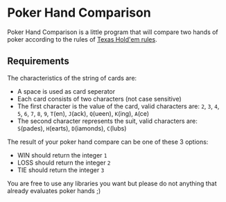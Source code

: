 # **Poker Hand Comparison**

Poker Hand Comparison is a little program that will compare two hands of poker according to the rules of [Texas Hold'em rules](https://en.wikipedia.org/wiki/Texas_hold_%27em#Hand_values).

## Requirements

The characteristics of the string of cards are:
* A space is used as card seperator
* Each card consists of two characters (not case sensitive)
* The first character is the value of the card, valid characters are: `2`, `3`, `4`, `5`, `6`, `7`, `8`, `9`, `T`(en), `J`(ack), `Q`(ueen), `K`(ing), `A`(ce)
* The second character represents the suit, valid characters are: `S`(pades), `H`(earts), `D`(iamonds), `C`(lubs)

The result of your poker hand compare can be one of these 3 options:
* WIN should return the integer `1`
* LOSS should return the integer `2`
* TIE should return the integer `3`

You are free to use any libraries you want but please do not anything that already evaluates poker hands ;)

